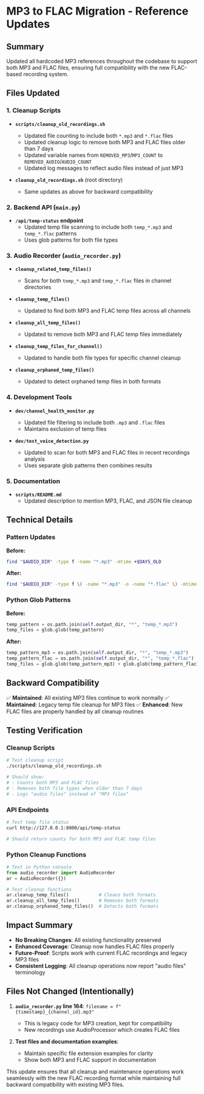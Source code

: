 # MP3 to FLAC Migration - Reference Updates

## Summary

Updated all hardcoded MP3 references throughout the codebase to support both MP3 and FLAC files, ensuring full compatibility with the new FLAC-based recording system.

## Files Updated

### 1. **Cleanup Scripts**
- **`scripts/cleanup_old_recordings.sh`**
  - Updated file counting to include both `*.mp3` and `*.flac` files
  - Updated cleanup logic to remove both MP3 and FLAC files older than 7 days
  - Updated variable names from `REMOVED_MP3`/`MP3_COUNT` to `REMOVED_AUDIO`/`AUDIO_COUNT`
  - Updated log messages to reflect audio files instead of just MP3

- **`cleanup_old_recordings.sh`** (root directory)
  - Same updates as above for backward compatibility

### 2. **Backend API (`main.py`)**
- **`/api/temp-status` endpoint**
  - Updated temp file scanning to include both `temp_*.mp3` and `temp_*.flac` patterns
  - Uses glob patterns for both file types

### 3. **Audio Recorder (`audio_recorder.py`)**
- **`cleanup_related_temp_files()`**
  - Scans for both `temp_*.mp3` and `temp_*.flac` files in channel directories

- **`cleanup_temp_files()`**
  - Updated to find both MP3 and FLAC temp files across all channels

- **`cleanup_all_temp_files()`**
  - Updated to remove both MP3 and FLAC temp files immediately

- **`cleanup_temp_files_for_channel()`**
  - Updated to handle both file types for specific channel cleanup

- **`cleanup_orphaned_temp_files()`**
  - Updated to detect orphaned temp files in both formats

### 4. **Development Tools**
- **`dev/channel_health_monitor.py`**
  - Updated file filtering to include both `.mp3` and `.flac` files
  - Maintains exclusion of temp files

- **`dev/test_voice_detection.py`**
  - Updated to scan for both MP3 and FLAC files in recent recordings analysis
  - Uses separate glob patterns then combines results

### 5. **Documentation**
- **`scripts/README.md`**
  - Updated description to mention MP3, FLAC, and JSON file cleanup

## Technical Details

### Pattern Updates
**Before:**
```bash
find "$AUDIO_DIR" -type f -name "*.mp3" -mtime +$DAYS_OLD
```

**After:**
```bash
find "$AUDIO_DIR" -type f \( -name "*.mp3" -o -name "*.flac" \) -mtime +$DAYS_OLD
```

### Python Glob Patterns
**Before:**
```python
temp_pattern = os.path.join(self.output_dir, "*", "temp_*.mp3")
temp_files = glob.glob(temp_pattern)
```

**After:**
```python
temp_pattern_mp3 = os.path.join(self.output_dir, "*", "temp_*.mp3")
temp_pattern_flac = os.path.join(self.output_dir, "*", "temp_*.flac")
temp_files = glob.glob(temp_pattern_mp3) + glob.glob(temp_pattern_flac)
```

## Backward Compatibility

✅ **Maintained**: All existing MP3 files continue to work normally
✅ **Maintained**: Legacy temp file cleanup for MP3 files
✅ **Enhanced**: New FLAC files are properly handled by all cleanup routines

## Testing Verification

### Cleanup Scripts
```bash
# Test cleanup script
./scripts/cleanup_old_recordings.sh

# Should show:
# - Counts both MP3 and FLAC files
# - Removes both file types when older than 7 days
# - Logs "audio files" instead of "MP3 files"
```

### API Endpoints
```bash
# Test temp file status
curl http://127.0.0.1:8000/api/temp-status

# Should return counts for both MP3 and FLAC temp files
```

### Python Cleanup Functions
```python
# Test in Python console
from audio_recorder import AudioRecorder
ar = AudioRecorder({})

# Test cleanup functions
ar.cleanup_temp_files()           # Cleans both formats
ar.cleanup_all_temp_files()       # Removes both formats
ar.cleanup_orphaned_temp_files()  # Detects both formats
```

## Impact Summary

- **No Breaking Changes**: All existing functionality preserved
- **Enhanced Coverage**: Cleanup now handles FLAC files properly  
- **Future-Proof**: Scripts work with current FLAC recordings and legacy MP3 files
- **Consistent Logging**: All cleanup operations now report "audio files" terminology

## Files Not Changed (Intentionally)

1. **`audio_recorder.py` line 164**: `filename = f"{timestamp}_{channel_id}.mp3"`
   - This is legacy code for MP3 creation, kept for compatibility
   - New recordings use AudioProcessor which creates FLAC files

2. **Test files and documentation examples**: 
   - Maintain specific file extension examples for clarity
   - Show both MP3 and FLAC support in documentation

This update ensures that all cleanup and maintenance operations work seamlessly with the new FLAC recording format while maintaining full backward compatibility with existing MP3 files.
